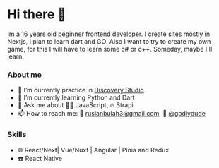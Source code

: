 # Hi there 👋
Im a 16 years old beginner frontend developer. I create sites mostly in Nextjs, I plan to learn dart and GO. Also I want to try to create my own game, for this I will have to learn some c# or c++. Someday, maybe I'll learn.

### About me
- 🔭 I’m currently practice in [Discovery Studio](https://discoverystudio.org/en)
- 🌱 I’m currently learning Python and Dart
- 💬 Ask me about 🧑‍💻 JavaScript, 🔥 Strapi
- 📫 How to reach me: 📧 [ruslanbulah3@gmail.com](mailto://ruslanbulah3@gmail.com), 🔵 [@godlydude](https://t.me/godlydude) 


### Skills 
- 🌐 React/Next| Vue/Nuxt | Angular | Pinia and Redux
- ☎️ React Native






<!--
**NineSirius/ninesirius** is a ✨ _special_ ✨ repository because its `README.md` (this file) appears on your GitHub profile.

Here are some ideas to get you started:

- 🔭 I’m currently working on ...
- 🌱 I’m currently learning ...
- 👯 I’m looking to collaborate on ...
- 🤔 I’m looking for help with ...
- 💬 Ask me about ...
- 📫 How to reach me: ...
- 😄 Pronouns: ...
- ⚡ Fun fact: ...
-->
